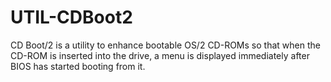 UTIL-CDBoot2
============

CD Boot/2 is a utility to enhance bootable OS/2 CD-ROMs so that when the CD-ROM is inserted into the drive, a menu is displayed immediately after BIOS has started booting from it.